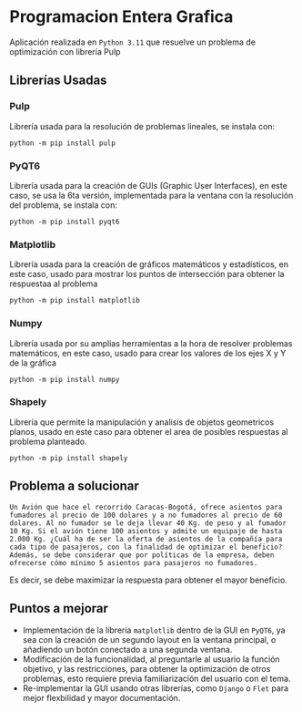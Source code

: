 # Programacion Entera Grafica
Aplicación realizada en `Python 3.11` que resuelve un problema de optimización con librería Pulp

## Librerías Usadas
### Pulp
Librería usada para la resolución de problemas lineales, se instala con:
```
python -m pip install pulp
```

### PyQT6
Librería usada para la creación de GUIs (Graphic User Interfaces), en este caso, se usa la 6ta versión, implementada para la ventana con la resolución del problema, se instala con:
```
python -m pip install pyqt6
```

### Matplotlib
Librería usada para la creación de gráficos matemáticos y estadísticos, en este caso, usado para mostrar los puntos de intersección para obtener la respuestaa al problema
```
python -m pip install matplotlib
```

### Numpy
Librería usada por su amplias herramientas a la hora de resolver problemas matemáticos, en este caso, usado para crear los valores de los ejes X y Y de la gráfica
```
python -m pip install numpy
```

### Shapely
Librería que permite la manipulación y analisis de objetos geometricos planos, usado en este caso para obtener el area de posibles respuestas al problema planteado.
```
python -m pip install shapely
```

## Problema a solucionar
```
Un Avión que hace el recorrido Caracas-Bogotá, ofrece asientos para fumadores al precio de 100 dolares y a no fumadores al precio de 60 dolares. Al no fumador se le deja llevar 40 Kg. de peso y al fumador 10 Kg. Si el avión tiene 100 asientos y admite un equipaje de hasta 2.000 Kg. ¿Cuál ha de ser la oferta de asientos de la compañía para cada tipo de pasajeros, con la finalidad de optimizar el beneficio? Además, se debe considerar que por políticas de la empresa, deben ofrecerse cómo mínimo 5 asientos para pasajeros no fumadores.
```
Es decir, se debe maximizar la respuesta para obtener el mayor beneficio.

## Puntos a mejorar

- Implementación de la librería `matplotlib` dentro de la GUI en `PyQT6`, ya sea con la creación de un segundo layout en la ventana principal, o añadiendo un botón conectado a una segunda ventana.
- Modificación de la funcionalidad, al preguntarle al usuario la función objetivo, y las restricciones, para obtener la optimización de otros problemas, esto requiere previa familiarización del usuario con el tema.
- Re-implementar la GUI usando otras librerías, como `Django` o `Flet` para mejor flexbilidad y mayor documentación.
